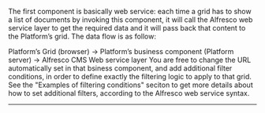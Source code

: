 The first component is basically  web service: each time a grid has to show a list of documents by invoking this component, it will call the Alfresco web service layer to get the required data and it will pass back that content to the Platform’s grid.
The data flow is as follow:

Platform’s Grid (browser) -> Platform’s business component (Platform server) -> Alfresco CMS Web service layer
You are free to change the URL automatically set in that bsiness component, and add additional filter conditions, in order to define exactly the filtering logic to apply to that grid.
See the "Examples of filtering conditions" seciton to get more details about how to set additional filters, according to the Alfresco web service syntax.


                

---


